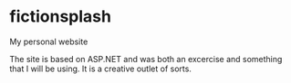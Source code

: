 # fictionsplash
My personal website

The site is based on ASP.NET and was both an excercise and something that I will be using. It is a creative outlet of sorts.
